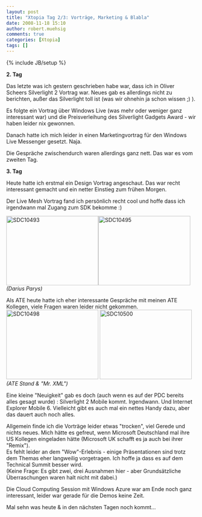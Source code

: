 ```yaml
---
layout: post
title: "Xtopia Tag 2/3: Vorträge, Marketing & Blabla"
date: 2008-11-18 15:10
author: robert.muehsig
comments: true
categories: [Xtopia]
tags: []
---
```

{% include JB/setup %}
<p><strong>2. Tag</strong></p>  <p>Das letzte was ich gestern geschrieben habe war, dass ich in Oliver Scheers Silverlight 2 Vortrag war. Neues gab es allerdings nicht zu berichten, au&#223;er das Silverlight toll ist (was wir ohnehin ja schon wissen ;) ).</p>  <p>Es folgte ein Vortrag &#252;ber Windows Live (was mehr oder weniger ganz interessant war) und die Preisverleihung des Silverlight Gadgets Award - wir haben leider nix gewonnen.</p>  <p>Danach hatte ich mich leider in einen Marketingvortrag f&#252;r den Windows Live Messenger gesetzt. Naja.</p>  <p>Die Gespr&#228;che zwischendurch waren allerdings ganz nett. Das war es vom zweiten Tag.</p>  <p><strong>3. Tag</strong></p>  <p>Heute hatte ich erstmal ein Design Vortrag angeschaut. Das war recht interessant gemacht und ein netter Einstieg zum fr&#252;hen Morgen.</p>  <p>Der Live Mesh Vortrag fand ich pers&#246;nlich recht cool und hoffe dass ich irgendwann mal Zugang zum SDK bekomme :)</p>  <p><a href="{{BASE_PATH}}/assets/wp-images/sdc10493.jpg"><img style="border-right: 0px; border-top: 0px; border-left: 0px; border-bottom: 0px" height="184" alt="SDC10493" src="{{BASE_PATH}}/assets/wp-images/sdc10493-thumb.jpg" width="244" border="0" /></a><a href="{{BASE_PATH}}/assets/wp-images/sdc10495.jpg"><img style="border-right: 0px; border-top: 0px; border-left: 0px; border-bottom: 0px" height="184" alt="SDC10495" src="{{BASE_PATH}}/assets/wp-images/sdc10495-thumb.jpg" width="244" border="0" /></a>     <br /><em>(Darius Parys)</em>&#160;</p>  <p>Als ATE heute hatte ich eher interessante Gespr&#228;che mit meinen ATE Kollegen, viele Fragen waren leider nicht gekommen.   <br /><a href="{{BASE_PATH}}/assets/wp-images/sdc10498.jpg"><img style="border-right: 0px; border-top: 0px; border-left: 0px; border-bottom: 0px" height="184" alt="SDC10498" src="{{BASE_PATH}}/assets/wp-images/sdc10498-thumb.jpg" width="244" border="0" /></a> <a href="{{BASE_PATH}}/assets/wp-images/sdc10500.jpg"><img style="border-right: 0px; border-top: 0px; border-left: 0px; border-bottom: 0px" height="184" alt="SDC10500" src="{{BASE_PATH}}/assets/wp-images/sdc10500-thumb.jpg" width="244" border="0" /></a>     <br /><em>(ATE Stand &amp; &quot;Mr. XML&quot;)</em></p>  <p>Eine kleine &quot;Neuigkeit&quot; gab es doch (auch wenn es auf der PDC bereits alles gesagt wurde) : Silverlight 2 Mobile kommt. Irgendwann. Und Internet Explorer Mobile 6. Vielleicht gibt es auch mal ein nettes Handy dazu, aber das dauert auch noch alles.</p>  <p>Allgemein finde ich die Vortr&#228;ge leider etwas &quot;trocken&quot;, viel Gerede und nichts neues. Mich h&#228;tte es gefreut, wenn Microsoft Deutschland mal ihre US Kollegen eingeladen h&#228;tte (Microsoft UK schafft es ja auch bei ihrer &quot;Remix&quot;).   <br />Es fehlt leider an dem &quot;Wow&quot;-Erlebnis - einige Pr&#228;sentationen sind trotz dem Themas eher langweilig vorgetragen. Ich hoffe ja dass es auf dem Technical Summit besser wird.    <br />(Keine Frage: Es gibt zwei, drei Ausnahmen hier - aber Grunds&#228;tzliche &#220;berraschungen waren halt nicht mit dabei.)</p>  <p>Die Cloud Computing Session mit Windows Azure war am Ende noch ganz interessant, leider war gerade f&#252;r die Demos keine Zeit.</p>  <p>Mal sehn was heute &amp; in den n&#228;chsten Tagen noch kommt... </p>
